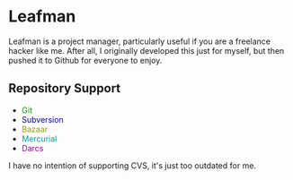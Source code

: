 Leafman
===============
Leafman is a project manager, particularly useful if you are a freelance hacker like me. After all, I originally developed this just for myself, but then pushed it to Github for everyone to enjoy.

Repository Support
-----------------------
* <span style="color:#009900">Git</span>
* <span style="color:#000099">Subversion</span>
* <span style="color:#999900">Bazaar</span>
* <span style="color:#009999">Mercurial</span>
* <span style="color:#990099">Darcs</span>

I have no intention of supporting CVS, it's just too outdated for me.


